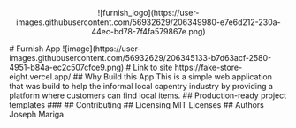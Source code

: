 <p align="center">
![furnish_logo](https://user-images.githubusercontent.com/56932629/206349980-e7e6d212-230a-44ec-bd78-7f4fa579867e.png)
  </p>
# Furnish App
![image](https://user-images.githubusercontent.com/56932629/206345133-b7d63acf-2580-4951-b84a-ec2c507cfce9.png)
# Link to site
https://fake-store-eight.vercel.app/
## Why Build this App
This is a simple web application that was build to help the informal local capentry industry by providing a platform where customers can find local items.
## Production-ready project templates
###
## Contributing
## Licensing
MIT Licenses
## Authors
Joseph Mariga
